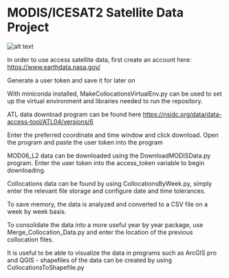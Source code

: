 # MODIS/ICESAT2 Satellite Data Project 

![alt text](https://github.com/wndrsn1/MODIS-ICESAT2-Satellite-Data/blob/main/Collocation_Data/Heat%20Density%20Map.png)

In order to use access satellite data, first create an account here: https://www.earthdata.nasa.gov/
  
  Generate a user token and save it for later on
  
With miniconda installed, MakeCollocationsVirtualEnv.py can be used to set up the virtual environment and libraries needed to run the repository.

ATL data download program can be found here https://nsidc.org/data/data-access-tool/ATL04/versions/6
  
  Enter the preferred coordinate and time window and click download. Open the program and paste the user token into the program

MOD06_L2 data can be downloaded using the DownloadMODISData.py program. Enter the user token into the access_token variable to begin downloading.

Collocations data can be found by using CollocationsByWeek.py, simply enter the relevant file storage and configure date and time tolerances. 

  To save memory, the data is analyzed and converted to a CSV file on a week by week basis.

To consolidate the data into a more useful year by year package, use Merge_Collocation_Data.py and enter the location of the previous collocation files. 

It is useful to be able to visualize the data in programs such as ArcGIS pro and QGIS - shapefiles of the data can be created by using CollocationsToShapefile.py 


